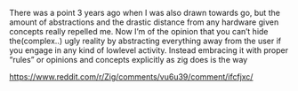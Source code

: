 There was a point 3 years ago when I was also drawn towards go, but the amount of abstractions and the drastic distance from any hardware given concepts really repelled me. Now I’m of the opinion that you can’t hide the(complex..) ugly reality by abstracting everything away from the user if you engage in any kind of lowlevel activity. Instead embracing it with proper “rules” or opinions and concepts explicitly as zig does is the way

https://www.reddit.com/r/Zig/comments/vu6u39/comment/ifcfjxc/
